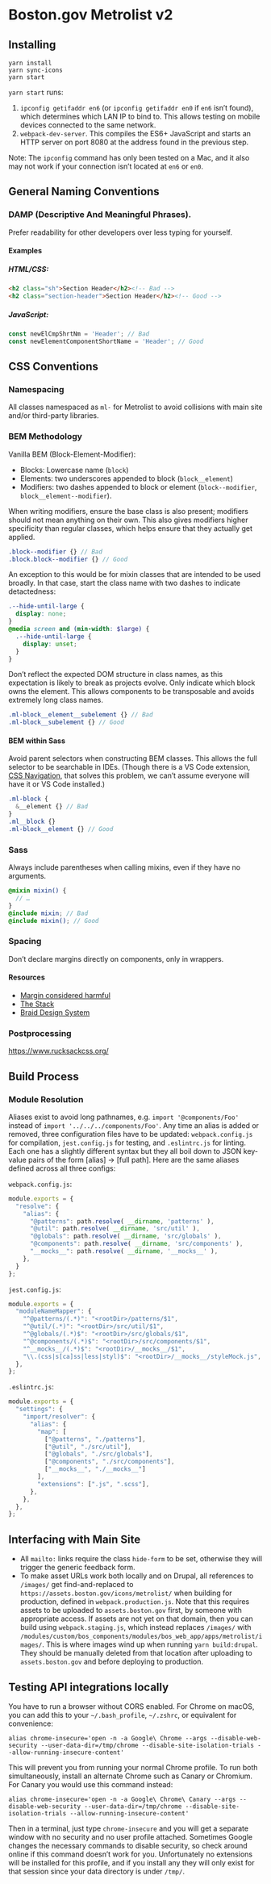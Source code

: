 # Boston.gov Metrolist v2

## Installing

```shell
yarn install
yarn sync-icons
yarn start
```

`yarn start` runs:
  1. `ipconfig getifaddr en6` (or `ipconfig getifaddr en0` if `en6` isn’t found), which determines which LAN IP to bind to. This allows testing on mobile devices connected to the same network.
  2. `webpack-dev-server`. This compiles the ES6+ JavaScript and starts an HTTP server on port 8080 at the address found in the previous step.

Note: The `ipconfig` command has only been tested on a Mac, and it also may not work if your connection isn’t located at `en6` or `en0`.

## General Naming Conventions

### DAMP (Descriptive And Meaningful Phrases).

Prefer readability for other developers over less typing for yourself.

#### Examples

##### HTML/CSS:

```html
<h2 class="sh">Section Header</h2><!-- Bad -->
<h2 class="section-header">Section Header</h2><!-- Good -->
```

##### JavaScript:

```js
const newElCmpShrtNm = 'Header'; // Bad
const newElementComponentShortName = 'Header'; // Good
```

## CSS Conventions

### Namespacing

All classes namespaced as `ml-` for Metrolist to avoid collisions with main site and/or third-party libraries.

### BEM Methodology

Vanilla BEM (Block-Element-Modifier):
- Blocks: Lowercase name (`block`)
- Elements: two underscores appended to block (`block__element`)
- Modifiers: two dashes appended to block or element (`block--modifier`, `block__element--modifier`).

When writing modifiers, ensure the base class is also present; modifiers should not mean anything on their own. This also gives modifiers higher specificity than regular classes, which helps ensure that they actually get applied.
```scss
.block--modifier {} // Bad
.block.block--modifier {} // Good
```

An exception to this would be for mixin classes that are intended to be used broadly. In that case, start the class name with two dashes to indicate detactedness:
```scss
.--hide-until-large {
  display: none;
}
@media screen and (min-width: $large) {
  .--hide-until-large {
    display: unset;
  }
}
```

Don’t reflect the expected DOM structure in class names, as this expectation is likely to break as projects evolve. Only indicate which block owns the element. This allows components to be transposable and avoids extremely long class names.
```scss
.ml-block__element__subelement {} // Bad
.ml-block__subelement {} // Good
```

#### BEM within Sass

Avoid parent selectors when constructing BEM classes. This allows the full selector to be searchable in IDEs. (Though there is a VS Code extension, [CSS Navigation](https://marketplace.visualstudio.com/items?itemName=pucelle.vscode-css-navigation), that solves this problem, we can’t assume everyone will have it or VS Code installed.)
```scss
.ml-block {
  &__element {} // Bad
}
.ml__block {}
.ml-block__element {} // Good
```

### Sass

Always include parentheses when calling mixins, even if they have no arguments.

```scss
@mixin mixin() {
  // …
}
@include mixin; // Bad
@include mixin(); // Good
```

### Spacing

Don’t declare margins directly on components, only in wrappers.

#### Resources
- [Margin considered harmful](https://mxstbr.com/thoughts/margin)
- [The Stack](https://absolutely.every-layout.dev/layouts/stack/)
- [Braid Design System](https://seek-oss.github.io/braid-design-system/foundations/layout)

### Postprocessing

https://www.rucksackcss.org/

## Build Process

### Module Resolution

Aliases exist to avoid long pathnames, e.g. `import '@components/Foo'` instead of `import '../../../components/Foo'`. Any time an alias is added or removed, three configuration files have to be updated: `webpack.config.js` for compilation, `jest.config.js` for testing, and `.eslintrc.js` for linting. Each one has a slightly different syntax but they all boil down to JSON key-value pairs of the form [alias] → [full path]. Here are the same aliases defined across all three configs:

`webpack.config.js`:
```js
module.exports = {
  "resolve": {
    "alias": {
      "@patterns": path.resolve( __dirname, 'patterns' ),
      "@util": path.resolve( __dirname, 'src/util' ),
      "@globals": path.resolve( __dirname, 'src/globals' ),
      "@components": path.resolve( __dirname, 'src/components' ),
      "__mocks__": path.resolve( __dirname, '__mocks__' ),
    },
  }
};
```

`jest.config.js`:
```js
module.exports = {
  "moduleNameMapper": {
    "^@patterns/(.*)": "<rootDir>/patterns/$1",
    "^@util/(.*)": "<rootDir>/src/util/$1",
    "^@globals/(.*)$": "<rootDir>/src/globals/$1",
    "^@components/(.*)$": "<rootDir>/src/components/$1",
    "^__mocks__/(.*)$": "<rootDir>/__mocks__/$1",
    "\\.(css|s[ca]ss|less|styl)$": "<rootDir>/__mocks__/styleMock.js",
  },
};
```

`.eslintrc.js`:
```js
module.exports = {
  "settings": {
    "import/resolver": {
      "alias": {
        "map": [
          ["@patterns", "./patterns"],
          ["@util", "./src/util"],
          ["@globals", "./src/globals"],
          ["@components", "./src/components"],
          ["__mocks__", "./__mocks__"]
        ],
        "extensions": [".js", ".scss"],
      },
    },
  },
};
```

## Interfacing with Main Site

- All `mailto:` links require the class `hide-form` to be set, otherwise they will trigger the generic feedback form.
- To make asset URLs work both locally and on Drupal, all references to `/images/` get find-and-replaced to `https://assets.boston.gov/icons/metrolist/` when building for production, defined in `webpack.production.js`. Note that this requires assets to be uploaded to `assets.boston.gov` first, by someone with appropriate access. If assets are not yet on that domain, then you can build using `webpack.staging.js`, which instead replaces `/images/` with `/modules/custom/bos_components/modules/bos_web_app/apps/metrolist/images/`. This is where images wind up when running `yarn build:drupal`. They should be manually deleted from that location after uploading to `assets.boston.gov` and before deploying to production.

## Testing API integrations locally

You have to run a browser without CORS enabled. For Chrome on macOS, you can add this to your `~/.bash_profile`, `~/.zshrc`, or equivalent for convenience:

```shell
alias chrome-insecure='open -n -a Google\ Chrome --args --disable-web-security --user-data-dir=/tmp/chrome --disable-site-isolation-trials --allow-running-insecure-content'
```

This will prevent you from running your normal Chrome profile. To run both simultaneously, install an alternate Chrome such as Canary or Chromium. For Canary you would use this command instead:

```shell
alias chrome-insecure='open -n -a Google\ Chrome\ Canary --args --disable-web-security --user-data-dir=/tmp/chrome --disable-site-isolation-trials --allow-running-insecure-content'
```

Then in a terminal, just type `chrome-insecure` and you will get a separate window with no security and no user profile attached. Sometimes Google changes the necessary commands to disable security, so check around online if this command doesn’t work for you. Unfortunately no extensions will be installed for this profile, and if you install any they will only exist for that session since your data directory is under `/tmp/`.
